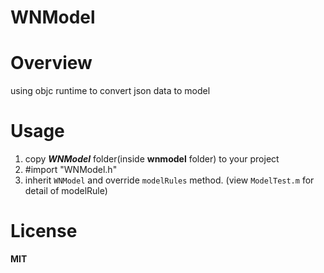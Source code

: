 # WNModel

# Overview
using objc runtime to convert json data to model

# Usage
1. copy __*WNModel*__ folder(inside __wnmodel__ folder) to your project
2. \#import "WNModel.h"
3. inherit `WNModel` and override `modelRules` method. (view `ModelTest.m` for detail of modelRule)

# License
**MIT**
